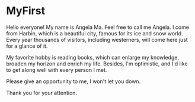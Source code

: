 # MyFirst

Hello everyone! My name is Angela Ma. Feel free to call me Angela. I come from Harbin, which is a beautiful city, famous for its ice and snow world. Every year thousands of visitors, including westerners, will come here just for a glance of it.

My favorite hobby is reading books, which can enlarge my knowledge, broaden my horizon and enrich my life.
Besides, I'm optimistic, and I'd like to get along well with every person I met.

Please give an opportunity to me, I won't let you down.

Thank you for your attention.
